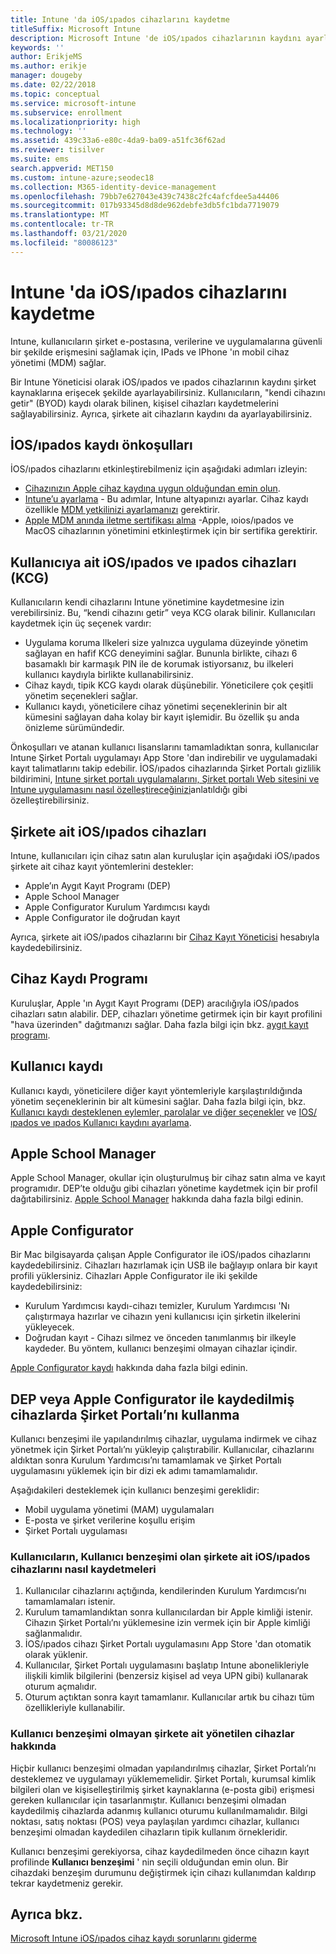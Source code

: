 ```yaml
---
title: Intune 'da iOS/ıpados cihazlarını kaydetme
titleSuffix: Microsoft Intune
description: Microsoft Intune 'de iOS/ıpados cihazlarının kaydını ayarlayın.
keywords: ''
author: ErikjeMS
ms.author: erikje
manager: dougeby
ms.date: 02/22/2018
ms.topic: conceptual
ms.service: microsoft-intune
ms.subservice: enrollment
ms.localizationpriority: high
ms.technology: ''
ms.assetid: 439c33a6-e80c-4da9-ba09-a51fc36f62ad
ms.reviewer: tisilver
ms.suite: ems
search.appverid: MET150
ms.custom: intune-azure;seodec18
ms.collection: M365-identity-device-management
ms.openlocfilehash: 79bb7e627043e439c7438c2fc4afcfdee5a44406
ms.sourcegitcommit: 017b93345d8d8de962debfe3db5fc1bda7719079
ms.translationtype: MT
ms.contentlocale: tr-TR
ms.lasthandoff: 03/21/2020
ms.locfileid: "80086123"
---
```

# <a name="enroll-iosipados-devices-in-intune"></a>Intune 'da iOS/ıpados cihazlarını kaydetme

Intune, kullanıcıların şirket e-postasına, verilerine ve uygulamalarına güvenli bir şekilde erişmesini sağlamak için, IPads ve IPhone 'ın mobil cihaz yönetimi (MDM) sağlar.

Bir Intune Yöneticisi olarak iOS/ıpados ve ıpados cihazlarının kaydını şirket kaynaklarına erişecek şekilde ayarlayabilirsiniz. Kullanıcıların, "kendi cihazını getir" (BYOD) kaydı olarak bilinen, kişisel cihazları kaydetmelerini sağlayabilirsiniz. Ayrıca, şirkete ait cihazların kaydını da ayarlayabilirsiniz.

## <a name="prerequisites-for-iosipados-enrollment"></a>İOS/ıpados kaydı önkoşulları

İOS/ıpados cihazlarını etkinleştirebilmeniz için aşağıdaki adımları izleyin:

- [Cihazınızın Apple cihaz kaydına uygun olduğundan emin olun](https://support.apple.com/en-us/HT204142#eligibility).
- [Intune’u ayarlama](../fundamentals/setup-steps.md) - Bu adımlar, Intune altyapınızı ayarlar. Cihaz kaydı özellikle [MDM yetkilinizi ayarlamanızı](../fundamentals/mdm-authority-set.md) gerektirir.
- [Apple MDM anında iletme sertifikası alma](apple-mdm-push-certificate-get.md) -Apple, ıoios/ıpados ve MacOS cihazlarının yönetimini etkinleştirmek için bir sertifika gerektirir.

## <a name="user-owned-iosipados-and-ipados-devices-byod"></a>Kullanıcıya ait iOS/ıpados ve ıpados cihazları (KCG)

Kullanıcıların kendi cihazlarını Intune yönetimine kaydetmesine izin verebilirsiniz. Bu, “kendi cihazını getir” veya KCG olarak bilinir. Kullanıcıları kaydetmek için üç seçenek vardır:
- Uygulama koruma Ilkeleri size yalnızca uygulama düzeyinde yönetim sağlayan en hafif KCG deneyimini sağlar. Bununla birlikte, cihazı 6 basamaklı bir karmaşık PIN ile de korumak istiyorsanız, bu ilkeleri kullanıcı kaydıyla birlikte kullanabilirsiniz.
- Cihaz kaydı, tipik KCG kaydı olarak düşünebilir. Yöneticilere çok çeşitli yönetim seçenekleri sağlar.
- Kullanıcı kaydı, yöneticilere cihaz yönetimi seçeneklerinin bir alt kümesini sağlayan daha kolay bir kayıt işlemidir. Bu özellik şu anda önizleme sürümündedir. 

Önkoşulları ve atanan kullanıcı lisanslarını tamamladıktan sonra, kullanıcılar Intune Şirket Portalı uygulamayı App Store 'dan indirebilir ve uygulamadaki kayıt talimatlarını takip edebilir. İOS/ıpados cihazlarında Şirket Portalı gizlilik bildirimini, [Intune şirket portalı uygulamalarını, Şirket portalı Web sitesini ve Intune uygulamasını nasıl özelleştireceğinizi](../apps/company-portal-app.md#configuration)anlatıldığı gibi özelleştirebilirsiniz.

## <a name="company-owned-iosipados-devices"></a>Şirkete ait iOS/ıpados cihazları

Intune, kullanıcıları için cihaz satın alan kuruluşlar için aşağıdaki iOS/ıpados şirkete ait cihaz kayıt yöntemlerini destekler:

- Apple’ın Aygıt Kayıt Programı (DEP)
- Apple School Manager
- Apple Configurator Kurulum Yardımcısı kaydı
- Apple Configurator ile doğrudan kayıt

Ayrıca, şirkete ait iOS/ıpados cihazlarını bir [Cihaz Kayıt Yöneticisi](device-enrollment-manager-enroll.md) hesabıyla kaydedebilirsiniz.

## <a name="device-enrollment-program"></a>Cihaz Kaydı Programı

Kuruluşlar, Apple 'ın Aygıt Kayıt Programı (DEP) aracılığıyla iOS/ıpados cihazları satın alabilir. DEP, cihazları yönetime getirmek için bir kayıt profilini "hava üzerinden" dağıtmanızı sağlar. Daha fazla bilgi için bkz. [aygıt kayıt programı](device-enrollment-program-enroll-ios.md).

## <a name="user-enrollment"></a>Kullanıcı kaydı
Kullanıcı kaydı, yöneticilere diğer kayıt yöntemleriyle karşılaştırıldığında yönetim seçeneklerinin bir alt kümesini sağlar. Daha fazla bilgi için, bkz. [Kullanıcı kaydı desteklenen eylemler, parolalar ve diğer seçenekler](ios-user-enrollment-supported-actions.md) ve [IOS/ıpados ve ıpados Kullanıcı kaydını ayarlama](ios-user-enrollment.md).

## <a name="apple-school-manager"></a>Apple School Manager

Apple School Manager, okullar için oluşturulmuş bir cihaz satın alma ve kayıt programıdır. DEP’te olduğu gibi cihazları yönetime kaydetmek için bir profil dağıtabilirsiniz. [Apple School Manager](apple-school-manager-set-up-ios.md) hakkında daha fazla bilgi edinin.

## <a name="apple-configurator"></a>Apple Configurator

Bir Mac bilgisayarda çalışan Apple Configurator ile iOS/ıpados cihazlarını kaydedebilirsiniz. Cihazları hazırlamak için USB ile bağlayıp onlara bir kayıt profili yüklersiniz. Cihazları Apple Configurator ile iki şekilde kaydedebilirsiniz:

- Kurulum Yardımcısı kaydı-cihazı temizler, Kurulum Yardımcısı 'Nı çalıştırmaya hazırlar ve cihazın yeni kullanıcısı için şirketin ilkelerini yükleyecek.
- Doğrudan kayıt - Cihazı silmez ve önceden tanımlanmış bir ilkeyle kaydeder. Bu yöntem, kullanıcı benzeşimi olmayan cihazlar içindir.

[Apple Configurator kaydı](apple-configurator-enroll-ios.md) hakkında daha fazla bilgi edinin.

## <a name="use-the-company-portal-on-dep-enrolled-or-apple-configurator-enrolled-devices"></a>DEP veya Apple Configurator ile kaydedilmiş cihazlarda Şirket Portalı’nı kullanma

Kullanıcı benzeşimi ile yapılandırılmış cihazlar, uygulama indirmek ve cihaz yönetmek için Şirket Portalı’nı yükleyip çalıştırabilir. Kullanıcılar, cihazlarını aldıktan sonra Kurulum Yardımcısı’nı tamamlamak ve Şirket Portalı uygulamasını yüklemek için bir dizi ek adımı tamamlamalıdır.

Aşağıdakileri desteklemek için kullanıcı benzeşimi gereklidir:

- Mobil uygulama yönetimi (MAM) uygulamaları
- E-posta ve şirket verilerine koşullu erişim
- Şirket Portalı uygulaması

### <a name="how-users-enroll-corporate-owned-iosipados-devices-with-user-affinity"></a>Kullanıcıların, Kullanıcı benzeşimi olan şirkete ait iOS/ıpados cihazlarını nasıl kaydetmeleri

1. Kullanıcılar cihazlarını açtığında, kendilerinden Kurulum Yardımcısı’nı tamamlamaları istenir.
2. Kurulum tamamlandıktan sonra kullanıcılardan bir Apple kimliği istenir. Cihazın Şirket Portalı’nı yüklemesine izin vermek için bir Apple kimliği sağlanmalıdır.
3. İOS/ıpados cihazı Şirket Portalı uygulamasını App Store 'dan otomatik olarak yüklenir.
4. Kullanıcılar, Şirket Portalı uygulamasını başlatıp Intune abonelikleriyle ilişkili kimlik bilgilerini (benzersiz kişisel ad veya UPN gibi) kullanarak oturum açmalıdır.
5. Oturum açtıktan sonra kayıt tamamlanır. Kullanıcılar artık bu cihazı tüm özellikleriyle kullanabilir.

### <a name="about-corporate-owned-managed-devices-with-no-user-affinity"></a>Kullanıcı benzeşimi olmayan şirkete ait yönetilen cihazlar hakkında

Hiçbir kullanıcı benzeşimi olmadan yapılandırılmış cihazlar, Şirket Portalı’nı desteklemez ve uygulamayı yüklememelidir. Şirket Portalı, kurumsal kimlik bilgileri olan ve kişiselleştirilmiş şirket kaynaklarına (e-posta gibi) erişmesi gereken kullanıcılar için tasarlanmıştır. Kullanıcı benzeşimi olmadan kaydedilmiş cihazlarda adanmış kullanıcı oturumu kullanılmamalıdır. Bilgi noktası, satış noktası (POS) veya paylaşılan yardımcı cihazlar, kullanıcı benzeşimi olmadan kaydedilen cihazların tipik kullanım örnekleridir.

Kullanıcı benzeşimi gerekiyorsa, cihaz kaydedilmeden önce cihazın kayıt profilinde **Kullanıcı benzeşimi** ' nin seçili olduğundan emin olun. Bir cihazdaki benzeşim durumunu değiştirmek için cihazı kullanımdan kaldırıp tekrar kaydetmeniz gerekir.

## <a name="see-also"></a>Ayrıca bkz.

[Microsoft Intune iOS/ıpados cihaz kaydı sorunlarını giderme](https://support.microsoft.com/help/4039809)
